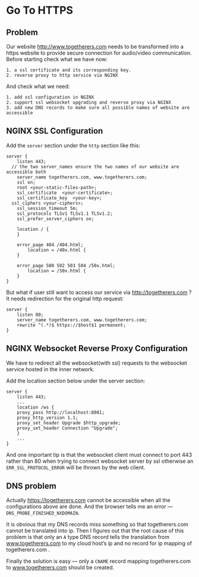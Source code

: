 # Go To HTTPS
## Problem
Our website http://www.togetherers.com needs to be transformed into a https website to provide secure connection for audio/video communication. 
Before starting check what we have now:
```
1. a ssl certificate and its corresponding key.
2. reverse proxy to http service via NGINX 
```

And check what we need:
```
1. add ssl configuration in NGINX
2. support ssl websocket upgrading and reverse proxy via NGINX
3. add new DNS records to make sure all possible names of website are accessible
```

## NGINX SSL Configuration
Add the `server` section  under the `http` section like this:
```
server {
	listen 443;
  // the two server_names ensure the two names of our website are accessible both
	server_name togetherers.com, www.togetherers.com;
	ssl on;
	root <your-static-files-path>;
	ssl_certificate  <your-certificate>;
	ssl_certificate_key  <your-key>;
  ssl_ciphers <your-ciphers>;
	ssl_session_timeout 5m;
	ssl_protocols TLSv1 TLSv1.1 TLSv1.2;
	ssl_prefer_server_ciphers on;

	location / {
	}

	error_page 404 /404.html;
		location = /40x.html {
	}

	error_page 500 502 503 504 /50x.html;
		location = /50x.html {
	}
}
```

But what if user still want to access our service via http://togetherers.com ?
It needs redirection for the original http request:
```
server {
	listen 80;
	server_name togetherers.com, www.togetherers.com;
	rewrite ^(.*)$ https://$host$1 permanent;
}
```

## NGINX Websocket Reverse Proxy Configuration
We have to redirect all the websocket(with ssl) requests to the websocket service hosted in the inner network.

Add the location section below under the server section:
```
server {
	listen 443;
	...
	location /ws {
    proxy_pass http://localhost:8081;
    proxy_http_version 1.1;
    proxy_set_header Upgrade $http_upgrade;
    proxy_set_header Connection "Upgrade";
	}
	...
}
``` 

And one important tip is that the websocket client must connect to port 443 rather than 80 when trying to connect websocket server by ssl otherwise an `ERR_SSL_PROTOCOL_ERROR` will be thrown by the web client.

## DNS problem
Actually https://togetherers.com cannot be accessible when all the configurations above are done. And the browser tells me an error —`DNS_PROBE_FINISHED_NXDOMAIN`.

It is obvious that my DNS records miss something so that togetherers.com cannot be translated into ip. Then I figures out that the root cause of this problem is that  only an `A` type DNS record tells the translation from www.togetherers.com to my cloud host’s ip and no record for ip mapping of togetherers.com .

Finally the solution is easy — only a  `CNAME` record mapping togetherers.com to www.togetherers.com should be created.
